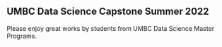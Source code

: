 ## UMBC Data Science Capstone Summer 2022
Please enjoy great works by students from UMBC Data Science Master Programs.
